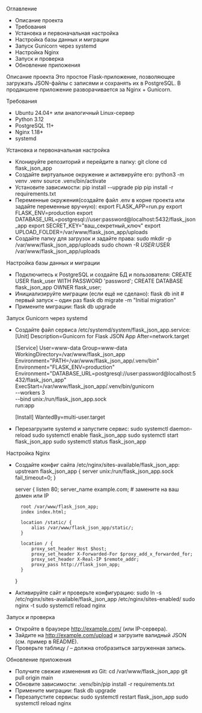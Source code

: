 Оглавление
- Описание проекта
- Требования
- Установка и первоначальная настройка
- Настройка базы данных и миграции
- Запуск Gunicorn через systemd
- Настройка Nginx
- Запуск и проверка
- Обновление приложения

Описание проекта
Это простое Flask-приложение, позволяющее загружать JSON-файлы с записями и сохранять их в PostgreSQL. 
В продакшене приложение разворачивается за Nginx + Gunicorn.

Требования
- Ubuntu 24.04+ или аналогичный Linux-сервер
- Python 3.12
- PostgreSQL 11+
- Nginx 1.18+
- systemd

Установка и первоначальная настройка
- Клонируйте репозиторий и перейдите в папку:
    git clone 
    cd flask_json_app
- Создайте виртуальное окружение и активируйте его:
    python3 -m venv .venv
    source .venv/bin/activate
- Установите зависимости:
    pip install --upgrade pip
    pip install -r requirements.txt
- Переменные окружения(создайте файл .env в корне проекта или задайте переменные вручную):
    export FLASK_APP=run.py
    export FLASK_ENV=production 
    export DATABASE_URL=postgresql://user:password@localhost:5432/flask_json_app
    export SECRET_KEY="ваш_секретный_ключ"
    export UPLOAD_FOLDER=/var/www/flask_json_app/uploads
- Создайте папку для загрузок и задайте права:
    sudo mkdir -p /var/www/flask_json_app/uploads
    sudo chown -R $USER:$USER /var/www/flask_json_app/uploads
    
Настройка базы данных и миграции
- Подключитесь к PostgreSQL и создайте БД и пользователя:
    CREATE USER flask_user WITH PASSWORD 'password';
    CREATE DATABASE flask_json_app OWNER flask_user;
- Инициализируйте миграции (если ещё не сделано):
    flask db init        # первый запуск – один раз
    flask db migrate -m "Initial migration"
- Примените миграции:
    flask db upgrade

Запуск Gunicorn через systemd
- Создайте файл сервиса /etc/systemd/system/flask_json_app.service:
    [Unit]
    Description=Gunicorn for Flask JSON App
    After=network.target

    [Service]
    User=www-data
    Group=www-data
    WorkingDirectory=/var/www/flask_json_app
    Environment="PATH=/var/www/flask_json_app/.venv/bin"
    Environment="FLASK_ENV=production"
    Environment="DATABASE_URL=postgresql://user:password@localhost:5432/flask_json_app"
    ExecStart=/var/www/flask_json_app/.venv/bin/gunicorn \
          --workers 3 \
          --bind unix:/run/flask_json_app.sock \
          run:app

    [Install]
    WantedBy=multi-user.target
- Перезагрузите systemd и запустите сервис:
    sudo systemctl daemon-reload
    sudo systemctl enable flask_json_app
    sudo systemctl start flask_json_app
    sudo systemctl status flask_json_app

Настройка Nginx
- Создайте конфиг сайта /etc/nginx/sites-available/flask_json_app:
    upstream flask_json_app {
        server unix:/run/flask_json_app.sock fail_timeout=0;
    }
    
    server {
        listen 80;
        server_name example.com;   # замените на ваш домен или IP
    
        root /var/www/flask_json_app;
        index index.html;
    
        location /static/ {
            alias /var/www/flask_json_app/static/;
        }
    
        location / {
            proxy_set_header Host $host;
            proxy_set_header X-Forwarded-For $proxy_add_x_forwarded_for;
            proxy_set_header X-Real-IP $remote_addr;
            proxy_pass http://flask_json_app;
        }
    }
- Активируйте сайт и проверьте конфигурацию:
    sudo ln -s /etc/nginx/sites-available/flask_json_app /etc/nginx/sites-enabled/
    sudo nginx -t
    sudo systemctl reload nginx


Запуск и проверка
- Откройте в браузере http://example.com/ (или IP-сервера).
- Зайдите на http://example.com/upload и загрузите валидный JSON (см. пример в README).
- Проверьте таблицу / – должна отобразиться загруженная запись.

Обновление приложения
- Получите свежие изменения из Git:
    cd /var/www/flask_json_app
    git pull origin main
- Обновите зависимости:
    .venv/bin/pip install -r requirements.txt
- Примените миграции:
    flask db upgrade
- Перезапустите сервисы:
    sudo systemctl restart flask_json_app
    sudo systemctl reload nginx
